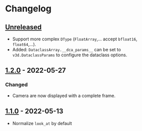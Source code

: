 # Changelog

<!--

Changelog follow https://keepachangelog.com/ format.

-->

## [Unreleased]

*   Support more complex `DType` (`FloatArray`,... accept `bfloat16`,
    `float64`,...).
*   Added: `DataclassArray.__dca_params__` can be set to `v3d.DataclassParams`
    to configure the dataclass options.

## [1.2.0] - 2022-05-27

### Changed

*   Camera are now displayed with a complete frame.

## [1.1.0] - 2022-05-13

*   Normalize `look_at` by default

[Unreleased]: https://github.com/google-research/visu3d/compare/v1.2.0...HEAD
[1.2.0]: https://github.com/google-research/visu3d/compare/v1.1.0...v1.2.0
[1.1.0]: https://github.com/google-research/visu3d/releases/tag/v0.3.2
